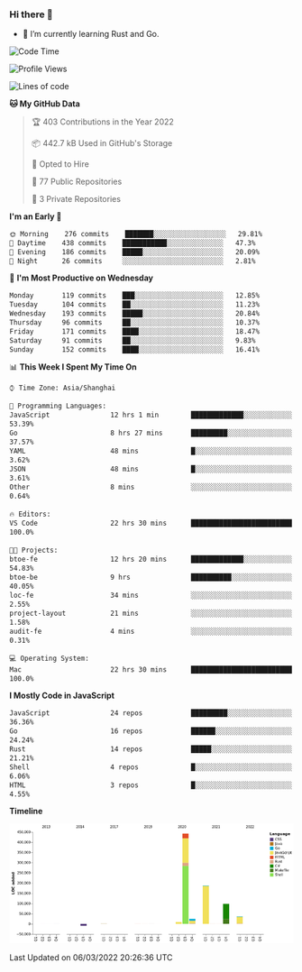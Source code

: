 ### Hi there 👋

- 🌱 I’m currently learning Rust and Go.

<!--START_SECTION:waka-->
![Code Time](http://img.shields.io/badge/Code%20Time-291%20hrs%2019%20mins-blue)

![Profile Views](http://img.shields.io/badge/Profile%20Views-0-blue)

![Lines of code](https://img.shields.io/badge/From%20Hello%20World%20I%27ve%20Written-795%20Thousand%20lines%20of%20code-blue)

**🐱 My GitHub Data** 

> 🏆 403 Contributions in the Year 2022
 > 
> 📦 442.7 kB Used in GitHub's Storage 
 > 
> 💼 Opted to Hire
 > 
> 📜 77 Public Repositories 
 > 
> 🔑 3 Private Repositories  
 > 
**I'm an Early 🐤** 

```text
🌞 Morning    276 commits    ███████░░░░░░░░░░░░░░░░░░   29.81% 
🌆 Daytime    438 commits    ███████████░░░░░░░░░░░░░░   47.3% 
🌃 Evening    186 commits    █████░░░░░░░░░░░░░░░░░░░░   20.09% 
🌙 Night      26 commits     ░░░░░░░░░░░░░░░░░░░░░░░░░   2.81%

```
📅 **I'm Most Productive on Wednesday** 

```text
Monday       119 commits    ███░░░░░░░░░░░░░░░░░░░░░░   12.85% 
Tuesday      104 commits    ██░░░░░░░░░░░░░░░░░░░░░░░   11.23% 
Wednesday    193 commits    █████░░░░░░░░░░░░░░░░░░░░   20.84% 
Thursday     96 commits     ██░░░░░░░░░░░░░░░░░░░░░░░   10.37% 
Friday       171 commits    ████░░░░░░░░░░░░░░░░░░░░░   18.47% 
Saturday     91 commits     ██░░░░░░░░░░░░░░░░░░░░░░░   9.83% 
Sunday       152 commits    ████░░░░░░░░░░░░░░░░░░░░░   16.41%

```


📊 **This Week I Spent My Time On** 

```text
⌚︎ Time Zone: Asia/Shanghai

💬 Programming Languages: 
JavaScript               12 hrs 1 min        █████████████░░░░░░░░░░░░   53.39% 
Go                       8 hrs 27 mins       █████████░░░░░░░░░░░░░░░░   37.57% 
YAML                     48 mins             █░░░░░░░░░░░░░░░░░░░░░░░░   3.62% 
JSON                     48 mins             █░░░░░░░░░░░░░░░░░░░░░░░░   3.61% 
Other                    8 mins              ░░░░░░░░░░░░░░░░░░░░░░░░░   0.64%

🔥 Editors: 
VS Code                  22 hrs 30 mins      █████████████████████████   100.0%

🐱‍💻 Projects: 
btoe-fe                  12 hrs 20 mins      █████████████░░░░░░░░░░░░   54.83% 
btoe-be                  9 hrs               ██████████░░░░░░░░░░░░░░░   40.05% 
loc-fe                   34 mins             ░░░░░░░░░░░░░░░░░░░░░░░░░   2.55% 
project-layout           21 mins             ░░░░░░░░░░░░░░░░░░░░░░░░░   1.58% 
audit-fe                 4 mins              ░░░░░░░░░░░░░░░░░░░░░░░░░   0.31%

💻 Operating System: 
Mac                      22 hrs 30 mins      █████████████████████████   100.0%

```

**I Mostly Code in JavaScript** 

```text
JavaScript               24 repos            █████████░░░░░░░░░░░░░░░░   36.36% 
Go                       16 repos            ██████░░░░░░░░░░░░░░░░░░░   24.24% 
Rust                     14 repos            █████░░░░░░░░░░░░░░░░░░░░   21.21% 
Shell                    4 repos             █░░░░░░░░░░░░░░░░░░░░░░░░   6.06% 
HTML                     3 repos             █░░░░░░░░░░░░░░░░░░░░░░░░   4.55%

```


**Timeline**

![Chart not found](https://raw.githubusercontent.com/elton/elton/main/charts/bar_graph.png) 


 Last Updated on 06/03/2022 20:26:36 UTC
<!--END_SECTION:waka-->

<!--
**elton/elton** is a ✨ _special_ ✨ repository because its `README.md` (this file) appears on your GitHub profile.

Here are some ideas to get you started:

- 🔭 I’m currently working on ...
- 🌱 I’m currently learning ...
- 👯 I’m looking to collaborate on ...
- 🤔 I’m looking for help with ...
- 💬 Ask me about ...
- 📫 How to reach me: ...
- 😄 Pronouns: ...
- ⚡ Fun fact: ...
-->
